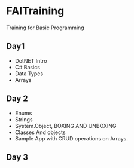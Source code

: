 # FAITraining
Training for Basic Programming
## Day1
- DotNET Intro
- C# Basics
- Data Types
- Arrays
## Day 2
- Enums
- Strings
- System.Object, BOXING AND UNBOXING
- Classes And objects
- Sample App with CRUD operations on Arrays.
## Day 3
